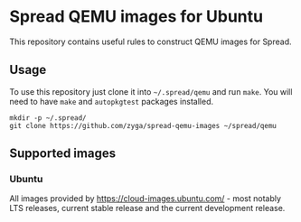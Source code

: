 # Spread QEMU images for Ubuntu

This repository contains useful rules to construct QEMU images for Spread.

## Usage

To use this repository just clone it into `~/.spread/qemu` and run `make`. You
will need to have `make` and `autopkgtest` packages installed.

```shell
mkdir -p ~/.spread/
git clone https://github.com/zyga/spread-qemu-images ~/spread/qemu
```

## Supported images

### Ubuntu

All images provided by https://cloud-images.ubuntu.com/ - most notably LTS
releases, current stable release and the current development release.
